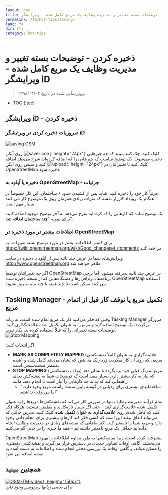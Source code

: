 ```yaml
---
layout: doc
title: ذخیره کردن - توضیحات بسته تغییر و مدیریت وظایف یک مربع کامل شده - ویرایشگر iD
permalink: /fa/hot-tips/saving/
lang: fa
dir: rtl
category: hot-tips
---
```


ذخیره کردن - توضیحات بسته تغییر و مدیریت وظایف یک مربع کامل شده - ویرایشگر iD
============

> بروزرسانی شده در تاریخ ۱۳۹۸/۰۴/۰۴

- TOC
{:toc}

ویرایشگر iD - ذخیره کردن
------------------

### ضروریات ذخیره کردن در ویرایشگر  iD ###

![saving OSM][]


روی آیکن ![save-icon]{: height="24px"} کلیک کنید، چک کنید ببینید که چه چیزهایی ذخیره می‌شوند، یک توضیح مناسب که چیزهایی را که اضافه کرده‌اید شرح می‌دهد اضافه کنید و سپس روی آیکن ![upload]{: height="24px"} کلیک کنید تا تغییراتتان در OpenStreetMap ذخیره شود.  

### ذخیره یا آپلود به OpenStreetMap - جزئیات ###

مرتباْ کار خود را ذخیره کنید. شاید پس از کشیدن حدود ۶ ساختمان. این کار خصوصاْ در هنگام یک رویداد کارزار نقشه که نفرات زیادی همزمان روی یک موضوع کار می کنند بسیار مهم است.  

یک توضیح ساده که کارهایی را که کرده‌اید شرح می‌دهد به آخر توضیح موجود اضافه کنید، برای نمونه "**چند ساختمان اضافه شد**".  

### اطلاعات بیشتر در مورد ذخیره در OpenStreetMap ###

برای کسب اطلاعات بیشتر در مورد توضیح بسته تغییرات، به <https://wiki.openstreetmap.org/wiki/Good_changeset_comments> مراجعه کنید.  

ویرایش‌های شما در عرض چند ثانیه پس از آپلود یا ذخیره در سایت <http://www.openstreetmap.org> ظاهر خواهند شد.  

اگر چه تغییراتتان توسط OpenStreetMap در عرض چند ثانیه پذیرفته میشود، اما برخی برنامه‌ها، نرم‌افزارها و دستگاه‌هایی که از نسخه ذخیره شده OpenStreetMap استفاده می کنند ممکن است تا چند هفته یا چند ماه به روز نشوند.  

Tasking Manager - تکمیل مربع یا توقف کار قبل از اتمام مربع  
-------------------------------------------------------------------

وقتی که فکر می‌کنید کار یک مربع تمام شده است، به زبانه Tasking Manager مرورگر برگردید، یک توضیح اضافه کنید و مربع را به عنوان تکمیل شده علامت‌گذاری کنید. توضیحات بسته تغییراتی را که قبلاْ استفاده کرده‌اید، بکار نبرید.  
![Stop Mapping][]  

اگر انتخاب کنید؛

- **MARK AS COMPLETELY MAPPED** (علامت‌گزاری به عنوان کاملاْ نقشه‌کشی شده) مربعی که روی آن کار میکردید زرد رنگ می‌شود که نشان می‌دهد کامل شده و منتظر صحت‌سنجی است.  
- **STOP MAPPING** (توقف نقشه‌کشی) مربع به رنگ قبلی خود برمیگردد تا نشان دهد که نیاز به کار بیشتر دارد. بسیار مفید است که توضیحات شما به نقشه‌کش بعدی راهنمایی کند که بداند چه کارهایی را نیاز است تا انجام دهد، مانند   
    - "ساختمانهای بیشتری برای ردیابی در گوشه پایین سمت راست مربع وجود دارد، اما من وقت نداشتم"  

تمام فرآیند مدیریت وظایف تنها در صورتی کار می‌کند که نقشه‌کش‌ها مربع‌ها را به عنوان تکمیل شده علامت‌گزاری کنند - حتی اگر بسیار تازه‌کارید و مطمئن نیستید، هرگاه فکر کنید که کامل شده، روی **علامت‌گذاری به عنوان تکمیل شده** کلیک کنید. بدترین حالتی که می‌تواند اتفاق بیفتد این است که کسی فکر کند کارهای بیشتری برای انجام دادن وجود دارد و مربع شما را نامعتبر کند. اکثر ماهایی که نقشه‌های زیادی در مدیریت وظایف انجام داده‌ایم حداقل یک مربع نامعتبر داشته‌ایم - همه ما چیزی را در جایی گم می‌کنیم.  

OpenStreetMap پیشرفت کرده است، زیرا نقشه‌کشها به طور مداوم اطلاعات را بهبود می‌بخشند. گاهی اوقات تصاویر جدیدی در دسترس قرار می‌گیرند و نقشه‌کشی دقیقتری را ممکن میکند، و گاهی اوقات یک بررسی محلی انجام شده و اطلاعات به دست آمده به نقشه اضافه می شود.   

همچنین ببینید  
---------

[![OSM-TM-video]{: height="150px"}](https://www.youtube.com/watch?v=_feTGQXLf_M&list=PLb9506_-6FMHZ3nwn9heri3xjQKrSq1hN&index=9 "گروه بشردوستانه OpenStreetMap - ویدیوهای آموزشی مدیریت وظایف")  
*برای بعضی زبانها زیرنویس وجود دارد*  



[saving OSM]:/images/hot-tips/saving.gif
[keymon]:/images/hot-tips/keymon.png
[Stop Mapping]:/images/hot-tips/20190625-TM-stop-mapping-800px.png
[id issues icon]: /images/hot-tips/id-issues.png
[warn when mapping]: /images/hot-tips/20190625-warn-when-mapping.png
[id issues]: /images/hot-tips/20190625-id-issues.png
[id issues everywhere]: /images/hot-tips/20190625-id-issues-everywhere.png
[save-icon]: /images/beginner/save-icon.png "آیکن ذخیره"
[upload]: /images/beginner/upload.png "آپلود"
[arrow-up]: /images/arrow-up.png
[OSM-TM-video]: /images/hot-tips/OSM-TM-video.png "گروه بشردوستانه OpenStreetMap - ویدیوهای آموزشی مدیریت وظایف"
